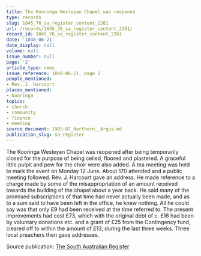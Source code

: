 ```yaml
---
title: The Kooringa Wesleyan Chapel was reopened
type: records
slug: 1845_76_sa_register_content_2261
url: /records/1845_76_sa_register_content_2261/
record_id: 1845_76_sa_register_content_2261
date: '1848-06-21'
date_display: null
volume: null
issue_number: null
page: '2'
article_type: news
issue_reference: 1848-06-21, page 2
people_mentioned:
- Rev. J. Harcourt
places_mentioned:
- Kooringa
topics:
- church
- community
- finance
- meeting
source_document: 1985-87_Northern__Argus.md
publication_slug: sa-register
---
```


The Kooringa Wesleyan Chapel was reopened after being temporarily closed for the purpose of being ceiled, floored and plastered.    A graceful little pulpit and pew for the choir were also added.  A tea meeting was held to mark the event on Monday 12 June.  About 170 attended and a public meeting followed.  Rev. J. Harcourt gave an address.  He made reference to a charge made by some of the misappropriation of an amount received towards the building of the chapel about a year back.  He said many of the promised subscriptions of that time had never actually been made, and as to a sum said to have been left in the office, he knew nothing.  All he could say was that only £9 had been received at the time referred to.  The present improvements had cost £73, which with the original debt of c. £16 had been by voluntary donations etc. and a grant of £25 from the Contingency fund, cleared off to within the amount of £13, during the last three weeks.  Three local preachers then gave addresses.

Source publication: [The South Australian Register](/publications/sa-register/)
